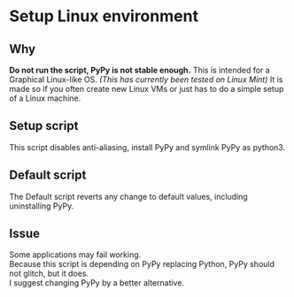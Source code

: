 # Setup Linux environment 
## Why
**Do not run the script, PyPy is not stable enough.**
This is intended for a Graphical Linux-like OS. *(This has currently been tested on Linux Mint)*
It is made so if you often create new Linux VMs or just has to do a simple setup of a Linux machine.
## Setup script
This script disables anti-aliasing, install PyPy and symlink PyPy as python3.
## Default script
The Default script reverts any change to default values, including uninstalling PyPy.
## Issue
Some applications may fail working.  
Because this script is depending on PyPy replacing Python, PyPy should not glitch, but it does.  
I suggest changing PyPy by a better alternative.
